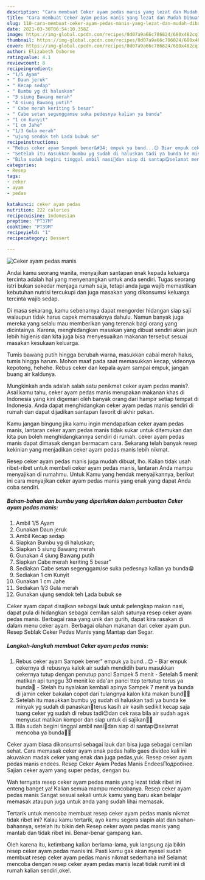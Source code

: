 ```yaml
---
description: "Cara membuat Ceker ayam pedas manis yang lezat dan Mudah Dibuat"
title: "Cara membuat Ceker ayam pedas manis yang lezat dan Mudah Dibuat"
slug: 110-cara-membuat-ceker-ayam-pedas-manis-yang-lezat-dan-mudah-dibuat
date: 2021-03-30T06:54:10.358Z
image: https://img-global.cpcdn.com/recipes/0d07a9a66c786824/680x482cq70/ceker-ayam-pedas-manis-foto-resep-utama.jpg
thumbnail: https://img-global.cpcdn.com/recipes/0d07a9a66c786824/680x482cq70/ceker-ayam-pedas-manis-foto-resep-utama.jpg
cover: https://img-global.cpcdn.com/recipes/0d07a9a66c786824/680x482cq70/ceker-ayam-pedas-manis-foto-resep-utama.jpg
author: Elizabeth Osborne
ratingvalue: 4.1
reviewcount: 8
recipeingredient:
- "1/5 Ayam"
- " Daun jeruk"
- " Kecap sedap"
- " Bumbu yg di haluskan"
- "5 siung Bawang merah"
- "4 siung Bawang putih"
- " Cabe merah keriting 5 besar"
- " Cabe setan segenggamse suka pedesnya kalian ya bunda"
- "1 cm Kunyit"
- "1 cm Jahe"
- "1/3 Gula merah"
- "ujung sendok teh Lada bubuk se"
recipeinstructions:
- "Rebus ceker ayam Sampek bener&#34; empuk ya bund...😊 Biar empuk cekernya di rebusnya kalok air sudah mendidih baru masukkan cekernya tutup dengan penutup panci Sampek 5 menit  Setelah 5 menit matikan api tunggu 30 menit ke ada&#39;an panci ttep tertutup terus ya bunda🤗 Stelah itu nyalakan kembali apinya Sampek 7 menit ya bunda di jamin ceker bakalan copot dari tulangnya kalon kita makan bund🤭🤭"
- "Setelah itu masukkan bumbu yg sudah di haluskan tadi ya bunda ke minyak yg sudah di panaskan🤗terus kasih air kasih sedikit kecap saja tuang ceker yg sudah di rebus tadi😊dan cek rasa bila air sudah agak menyusut matikan kompor dan siap untuk di sajikan🥰🤗"
- "Bila sudah begini tinggal ambil nasi🤭dan siap di santap😋selamat mencoba ya bunda🤗😘"
categories:
- Resep
tags:
- ceker
- ayam
- pedas

katakunci: ceker ayam pedas 
nutrition: 222 calories
recipecuisine: Indonesian
preptime: "PT37M"
cooktime: "PT39M"
recipeyield: "1"
recipecategory: Dessert

---
```



![Ceker ayam pedas manis](https://img-global.cpcdn.com/recipes/0d07a9a66c786824/680x482cq70/ceker-ayam-pedas-manis-foto-resep-utama.jpg)

Andai kamu seorang wanita, menyajikan santapan enak kepada keluarga tercinta adalah hal yang menyenangkan untuk anda sendiri. Tugas seorang istri bukan sekedar menjaga rumah saja, tetapi anda juga wajib memastikan kebutuhan nutrisi tercukupi dan juga masakan yang dikonsumsi keluarga tercinta wajib sedap.

Di masa  sekarang, kamu sebenarnya dapat mengorder hidangan siap saji walaupun tidak harus capek memasaknya dahulu. Namun banyak juga mereka yang selalu mau memberikan yang terenak bagi orang yang dicintainya. Karena, menghidangkan masakan yang dibuat sendiri akan jauh lebih higienis dan kita juga bisa menyesuaikan makanan tersebut sesuai masakan kesukaan keluarga. 

Tumis bawang putih hingga berubah warna, masukkan cabai merah halus, tumis hingga harum. Mohon maaf pada saat memasukkan kecap, videonya kepotong, hehehe. Rebus ceker dan kepala ayam sampai empuk, jangan buang air kaldunya.

Mungkinkah anda adalah salah satu penikmat ceker ayam pedas manis?. Asal kamu tahu, ceker ayam pedas manis merupakan makanan khas di Indonesia yang kini digemari oleh banyak orang dari hampir setiap tempat di Indonesia. Anda dapat menghidangkan ceker ayam pedas manis sendiri di rumah dan dapat dijadikan santapan favorit di akhir pekan.

Kamu jangan bingung jika kamu ingin mendapatkan ceker ayam pedas manis, lantaran ceker ayam pedas manis tidak sukar untuk ditemukan dan kita pun boleh menghidangkannya sendiri di rumah. ceker ayam pedas manis dapat dimasak dengan bermacam cara. Sekarang telah banyak resep kekinian yang menjadikan ceker ayam pedas manis lebih nikmat.

Resep ceker ayam pedas manis juga mudah dibuat, lho. Kalian tidak usah ribet-ribet untuk membeli ceker ayam pedas manis, lantaran Anda mampu menyajikan di rumahmu. Untuk Kamu yang hendak menyajikannya, berikut ini cara menyajikan ceker ayam pedas manis yang enak yang dapat Anda coba sendiri.

<!--inarticleads1-->

##### Bahan-bahan dan bumbu yang diperlukan dalam pembuatan Ceker ayam pedas manis:

1. Ambil 1/5 Ayam
1. Gunakan  Daun jeruk
1. Ambil  Kecap sedap
1. Siapkan  Bumbu yg di haluskan;
1. Siapkan 5 siung Bawang merah
1. Gunakan 4 siung Bawang putih
1. Siapkan  Cabe merah keriting 5 besar&#34;
1. Sediakan  Cabe setan segenggam/se suka pedesnya kalian ya bunda😁
1. Sediakan 1 cm Kunyit
1. Gunakan 1 cm Jahe
1. Sediakan 1/3 Gula merah
1. Gunakan ujung sendok teh Lada bubuk se


Ceker ayam dapat disajikan sebagai lauk untuk pelengkap makan nasi, dapat pula di hidangkan sebagai cemilan salah satunya resep ceker ayam pedas manis. Berbagai rasa yang unik dan gurih, dapat kira rasakan di dalam menu ceker ayam. Berbagai olahan makanan dari ceker ayam pun. Resep Seblak Ceker Pedas Manis yang Mantap dan Segar. 

<!--inarticleads2-->

##### Langkah-langkah membuat Ceker ayam pedas manis:

1. Rebus ceker ayam Sampek bener&#34; empuk ya bund...😊 - Biar empuk cekernya di rebusnya kalok air sudah mendidih baru masukkan cekernya tutup dengan penutup panci Sampek 5 menit  - Setelah 5 menit matikan api tunggu 30 menit ke ada&#39;an panci ttep tertutup terus ya bunda🤗 - Stelah itu nyalakan kembali apinya Sampek 7 menit ya bunda di jamin ceker bakalan copot dari tulangnya kalon kita makan bund🤭🤭
1. Setelah itu masukkan bumbu yg sudah di haluskan tadi ya bunda ke minyak yg sudah di panaskan🤗terus kasih air kasih sedikit kecap saja tuang ceker yg sudah di rebus tadi😊dan cek rasa bila air sudah agak menyusut matikan kompor dan siap untuk di sajikan🥰🤗
1. Bila sudah begini tinggal ambil nasi🤭dan siap di santap😋selamat mencoba ya bunda🤗😘


Ceker ayam biasa dikonsumsi sebagai lauk dan bisa juga sebagai cemilan sehat. Cara memasak ceker ayam enak pedas hallo gaes divideo kali ini akuvakan madak ceker yang enak dan juga pedas,yuk. Resep ceker ayam pedas manis endees. Resep Ceker Ayam Pedas Manis EndeesПодробнее. Sajian ceker ayam yang super pedas, dengan bu. 

Wah ternyata resep ceker ayam pedas manis yang lezat tidak ribet ini enteng banget ya! Kalian semua mampu mencobanya. Resep ceker ayam pedas manis Sangat sesuai sekali untuk kamu yang baru akan belajar memasak ataupun juga untuk anda yang sudah lihai memasak.

Tertarik untuk mencoba membuat resep ceker ayam pedas manis nikmat tidak ribet ini? Kalau kamu tertarik, ayo kamu segera siapin alat dan bahan-bahannya, setelah itu bikin deh Resep ceker ayam pedas manis yang mantab dan tidak ribet ini. Benar-benar gampang kan. 

Oleh karena itu, ketimbang kalian berlama-lama, yuk langsung aja bikin resep ceker ayam pedas manis ini. Pasti kamu gak akan nyesel sudah membuat resep ceker ayam pedas manis nikmat sederhana ini! Selamat mencoba dengan resep ceker ayam pedas manis lezat tidak rumit ini di rumah kalian sendiri,oke!.

